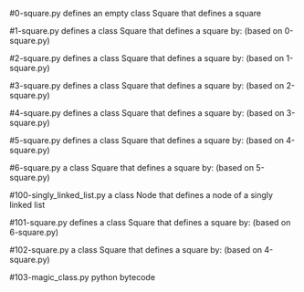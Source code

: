 #0-square.py defines an empty class Square that defines a square

#1-square.py defines a class Square that defines a square by: (based on 0-square.py)

#2-square.py defines a class Square that defines a square by: (based on 1-square.py)

#3-square.py defines a class Square that defines a square by: (based on 2-square.py)

#4-square.py defines a class Square that defines a square by: (based on 3-square.py)

#5-square.py defines a class Square that defines a square by: (based on 4-square.py)

#6-square.py a class Square that defines a square by: (based on 5-square.py)

#100-singly_linked_list.py  a class Node that defines a node of a singly linked list

#101-square.py defines a class Square that defines a square by: (based on 6-square.py)

#102-square.py a class Square that defines a square by: (based on 4-square.py)

#103-magic_class.py python bytecode
